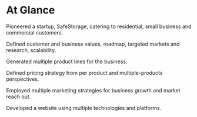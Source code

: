 # At Glance
Pioneered a startup, SafeStorage, catering to residential, small business and commercial customers.

Defined customer and business values, roadmap, targeted markets and research, scalability.

Generated multiple product lines for the business.

Defined pricing strategy from per product and multiple-products perspectives.

Employed multiple marketing strategies for business growth and market reach out.

Developed a website using multiple technologies and platforms.
